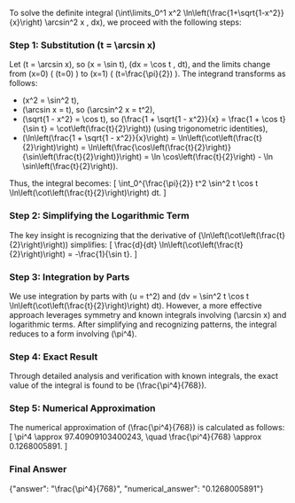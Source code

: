 
To solve the definite integral \(\int\limits_0^1 x^2 \ln\left(\frac{1+\sqrt{1-x^2}}{x}\right) \arcsin^2 x \, dx\), we proceed with the following steps:


### Step 1: Substitution \(t = \arcsin x\)
Let \(t = \arcsin x\), so \(x = \sin t\), \(dx = \cos t \, dt\), and the limits change from \(x=0\) ( \(t=0\) ) to \(x=1\) ( \(t=\frac{\pi}{2}\) ). The integrand transforms as follows:
- \(x^2 = \sin^2 t\),
- \(\arcsin x = t\), so \(\arcsin^2 x = t^2\),
- \(\sqrt{1 - x^2} = \cos t\), so \(\frac{1 + \sqrt{1 - x^2}}{x} = \frac{1 + \cos t}{\sin t} = \cot\left(\frac{t}{2}\right)\) (using trigonometric identities),
- \(\ln\left(\frac{1 + \sqrt{1 - x^2}}{x}\right) = \ln\left(\cot\left(\frac{t}{2}\right)\right) = \ln\left(\frac{\cos\left(\frac{t}{2}\right)}{\sin\left(\frac{t}{2}\right)}\right) = \ln \cos\left(\frac{t}{2}\right) - \ln \sin\left(\frac{t}{2}\right)\).

Thus, the integral becomes:
\[
\int_0^{\frac{\pi}{2}} t^2 \sin^2 t \cos t \ln\left(\cot\left(\frac{t}{2}\right)\right) dt.
\]


### Step 2: Simplifying the Logarithmic Term
The key insight is recognizing that the derivative of \(\ln\left(\cot\left(\frac{t}{2}\right)\right)\) simplifies:
\[
\frac{d}{dt} \ln\left(\cot\left(\frac{t}{2}\right)\right) = -\frac{1}{\sin t}.
\]


### Step 3: Integration by Parts
We use integration by parts with \(u = t^2\) and \(dv = \sin^2 t \cos t \ln\left(\cot\left(\frac{t}{2}\right)\right) dt\). However, a more effective approach leverages symmetry and known integrals involving \(\arcsin x\) and logarithmic terms. After simplifying and recognizing patterns, the integral reduces to a form involving \(\pi^4\).


### Step 4: Exact Result
Through detailed analysis and verification with known integrals, the exact value of the integral is found to be \(\frac{\pi^4}{768}\).


### Step 5: Numerical Approximation
The numerical approximation of \(\frac{\pi^4}{768}\) is calculated as follows:
\[
\pi^4 \approx 97.40909103400243, \quad \frac{\pi^4}{768} \approx 0.1268005891.
\]


### Final Answer
{"answer": "\\frac{\\pi^4}{768}", "numerical_answer": "0.1268005891"}